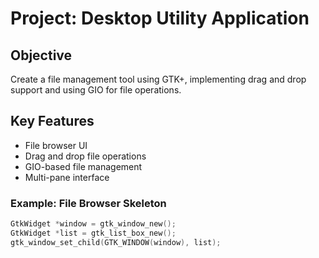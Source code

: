 # Project: Desktop Utility Application

## Objective
Create a file management tool using GTK+, implementing drag and drop support and using GIO for file operations.

## Key Features
- File browser UI
- Drag and drop file operations
- GIO-based file management
- Multi-pane interface

### Example: File Browser Skeleton
```c
GtkWidget *window = gtk_window_new();
GtkWidget *list = gtk_list_box_new();
gtk_window_set_child(GTK_WINDOW(window), list);
```
